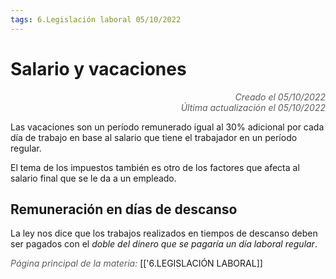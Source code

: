 ```yaml
---
tags: 6.Legislación laboral 05/10/2022
---
```


# Salario y vacaciones
<div style="text-align: right; opacity: 0.7; font-style: italic;">Creado el 05/10/2022</div>
<div style="text-align: right; opacity: 0.7; font-style: italic;">Última actualización el 05/10/2022</div>

Las vacaciones son un período remunerado igual al 30% adicional por cada día de trabajo en base al salario que tiene el trabajador en un período regular. 

El tema de los impuestos también es otro de los factores que afecta al salario final que se le da a un empleado.

## Remuneración en días de descanso

La ley nos dice que los trabajos realizados en tiempos de descanso deben ser pagados con el *doble del dinero que se pagaría un día laboral regular*.

<span style="opacity: 0.7; font-style: italic;">Página principal de la materia:</span> [['6.LEGISLACIÓN LABORAL]]